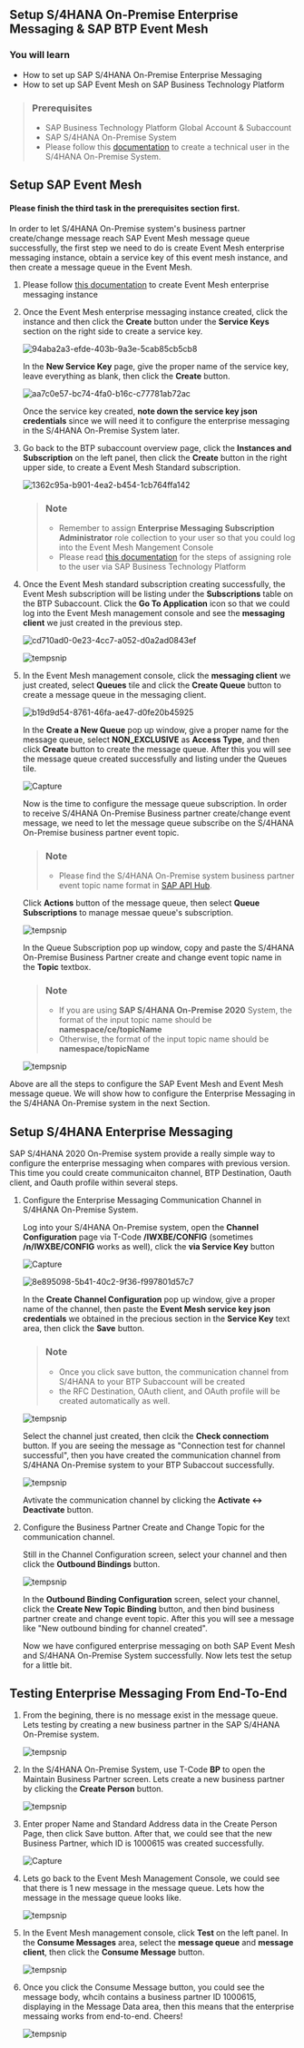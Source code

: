## Setup S/4HANA On-Premise Enterprise Messaging & SAP BTP Event Mesh

### You will learn
  - How to set up SAP S/4HANA On-Premise Enterprise Messaging
  - How to set up SAP Event Mesh on SAP Business Technology Platform
  
> ### Prerequisites
> - SAP Business Technology Platform Global Account & Subaccount
> - SAP S/4HANA On-Premise System
> - Please follow this [documentation](https://github.com/SAP-samples/cloud-extension-s4hana-business-process/blob/mission/mission/configure-oData-Service/README.md#create-technical-user-and-assign-role) to create a technical user in the S/4HANA On-Premise System.

## Setup SAP Event Mesh
#### Please finish the third task in the prerequisites section first.

In order to let S/4HANA On-Premise system's business partner create/change message reach SAP Event Mesh message queue successfully, the first step we need to do is create Event Mesh enterprise messaging instance, obtain a service key of this event mesh instance, and then create a message queue in the Event Mesh.

1. Please follow [this documentation](https://help.sap.com/docs/SAP_EM/bf82e6b26456494cbdd197057c09979f/d0483a9e38434f23a4579d6fcc72654b.html) to create Event Mesh enterprise messaging instance

2. Once the Event Mesh enterprise messaging instance created, click the instance and then click the **Create** button under the **Service Keys** section on the right side to create a service key.

    ![94aba2a3-efde-403b-9a3e-5cab85cb5cb8](https://github.wdf.sap.corp/storage/user/105079/files/2f900052-12db-4d29-a2b1-180524849ccb)

    In the **New Service Key** page, give the proper name of the service key, leave everything as blank, then click the **Create** button.
    
    ![aa7c0e57-bc74-4fa0-b16c-c77781ab72ac](https://github.wdf.sap.corp/storage/user/105079/files/d6cf694e-2784-418e-91b6-d897c2a7ccb1)
    
    Once the service key created, **note down the service key json credentials** since we will need it to configure the enterprise messaging in the S/4HANA On-Premise System later.
    
3. Go back to the BTP subaccount overview page, click the **Instances and Subscription** on the left panel, then click the **Create** button in the right upper side, to create a Event Mesh Standard subscription. 

    ![1362c95a-b901-4ea2-b454-1cb764ffa142](https://github.wdf.sap.corp/storage/user/105079/files/67c89ea9-163e-4e6a-89bf-772998885201)
    
    > ### Note
    > - Remember to assign **Enterprise Messaging Subscription Administrator** role collection to your user so that you could log into the Event Mesh Mangement Console
    > - Please read [this documentation](https://help.sap.com/docs/SAP_EM/bf82e6b26456494cbdd197057c09979f/637d331010e54a2999e2f023d2de1130.html) for the steps of assigning role to the user via SAP Business Technology Platform

4. Once the Event Mesh standard subscription creating successfully, the Event Mesh subscription will be listing under the **Subscriptions** table on the BTP Subaccount. Click the **Go To Application** icon so that we could log into the Event Mesh management console and see the **messaging client** we just created in the previous step.

    ![cd710ad0-0e23-4cc7-a052-d0a2ad0843ef](https://github.wdf.sap.corp/storage/user/105079/files/21952fde-6804-41a2-8199-b86e417afd73)
    
    ![tempsnip](https://github.wdf.sap.corp/storage/user/105079/files/96d6ec50-f342-4052-9644-c212a12d1251)

5. In the Event Mesh management console, click the **messaging client** we just created, select **Queues** tile and click the **Create Queue** button to create a message queue in the messaging client.

    ![b19d9d54-8761-46fa-ae47-d0fe20b45925](https://github.wdf.sap.corp/storage/user/105079/files/490db82a-b04f-4b11-8131-7adb102293c7)
    
    In the **Create a New Queue** pop up window, give a proper name for the message queue, select **NON_EXCLUSIVE** as **Access Type**, and then click **Create** button to create the message queue. After this you will see the message queue created successfully and listing under the Queues tile.
    
    ![Capture](https://github.wdf.sap.corp/storage/user/105079/files/b9254b0a-f2d5-469b-91b0-5547bd37626c)
    
    Now is the time to configure the message queue subscription. In order to receive S/4HANA On-Premise Business partner create/change event message, we need to let the message queue subscribe on the S/4HANA On-Premise business partner event topic.
    
    > ### Note
    > - Please find the S/4HANA On-Premise system business partner event topic name format in [SAP API Hub](https://api.sap.com/event/SAPS4HANABusinessEvents_BusinessPartnerEvents/resource).
    
    Click **Actions** button of the message queue, then select **Queue Subscriptions** to manage messae queue's subscription.
    
    ![tempsnip](https://github.wdf.sap.corp/storage/user/105079/files/343f6870-43a4-406f-965e-26f2997a66c4)

    In the Queue Subscription pop up window, copy and paste the S/4HANA On-Premise Business Partner create and change event topic name in the **Topic** textbox.
    
    > ### Note
    > - If you are using **SAP S/4HANA On-Premise 2020** System, the format of the input topic name should be **namespace/ce/topicName**
    > - Otherwise, the format of the input topic name should be **namespace/topicName**
    
    ![tempsnip](https://github.wdf.sap.corp/storage/user/105079/files/08e2a58b-30b7-4301-9b68-d85df63eba00)

Above are all the steps to configure the SAP Event Mesh and Event Mesh message queue. We will show how to configure the Enterprise Messaging in the S/4HANA On-Premise system in the next Section.

    
## Setup S/4HANA Enterprise Messaging

SAP S/4HANA 2020 On-Premise system provide a really simple way to configure the enterprise messaging when compares with previous version. This time you could create communicaiton channel, BTP Destination, Oauth client, and Oauth profile within several steps.

1. Configure the Enterprise Messaging Communication Channel in S/4HANA On-Premise System.

    Log into your S/4HANA On-Premise system, open the **Channel Configuration** page via T-Code **/IWXBE/CONFIG** (sometimes **/n/IWXBE/CONFIG** works as well), click the **via Service Key** button
    
    ![Capture](https://github.wdf.sap.corp/storage/user/105079/files/5c4da7c9-e862-45dc-8026-526e36d35bc7)
    
    ![8e895098-5b41-40c2-9f36-f997801d57c7](https://github.wdf.sap.corp/storage/user/105079/files/de10d8a3-39a2-41a5-a0b3-2d2ce5b10f4a)
    
    In the **Create Channel Configuration** pop up window, give a proper name of the channel, then paste the **Event Mesh service key json credentials** we obtained in the precious section in the **Service Key** text area, then click the **Save** button. 
    
    > ### Note
    > - Once you click save button, the communication channel from S/4HANA to your BTP Subaccount will be created
    > - the RFC Destination, OAuth client, and OAuth profile will be created automatically as well. 
    
    ![tempsnip](https://github.wdf.sap.corp/storage/user/105079/files/0edb791e-c341-4d8c-a0d3-23ac8b82c99c)
    
    Select the channel just created, then clcik the **Check connectiom** button. If you are seeing the message as "Connection test for channel successful", then you have created the communication channel from S/4HANA On-Premise system to your BTP Subaccout successfully.
    
    ![tempsnip](https://github.wdf.sap.corp/storage/user/105079/files/74239f1a-3137-41a9-b729-a13779277c81)
    
    Avtivate the communication channel by clicking the **Activate <-> Deactivate** button. 
    
2. Configure the Business Partner Create and Change Topic for the communication channel.

    Still in the Channel Configuration screen, select your channel and then click the **Outbound Bindings** button.
    
    ![tempsnip](https://github.wdf.sap.corp/storage/user/105079/files/16f15c98-9087-40bf-8042-6d36e8bb5d43)
    
    In the **Outbound Binding Configuration** screen, select your channel, click the **Create New Topic Binding** button, and then bind business partner create and change event topic. After this you will see a message like "New outbound binding for channel created".
    
    Now we have configured enterprise messaging on both SAP Event Mesh and S/4HANA On-Premise System successfully. Now lets test the setup for a little bit.
    
## Testing Enterprise Messaging From End-To-End

1. From the begining, there is no message exist in the message queue. Lets testing by creating a new business partner in the SAP S/4HANA On-Premise system.

    ![tempsnip](https://github.wdf.sap.corp/storage/user/105079/files/7ec41bba-f63f-470d-9b60-1fe94657d788)
    
2. In the S/4HANA On-Premise System, use T-Code **BP** to open the Maintain Business Partner screen. Lets create a new business partner by clicking the **Create Person** button.

    ![tempsnip](https://github.wdf.sap.corp/storage/user/105079/files/9abda249-b255-46f5-9e24-26845a5231b7)

3. Enter proper Name and Standard Address data in the Create Person Page, then click Save button. After that, we could see that the new Business Partner, which ID is 1000615 was created successfully.

    ![Capture](https://github.wdf.sap.corp/storage/user/105079/files/9a177263-f871-4857-84a3-5a1ffc51ccb6)

4. Lets go back to the Event Mesh Management Console, we could see that there is 1 new message in the message queue. Lets how the message in the message queue looks like.
    
    ![tempsnip](https://github.wdf.sap.corp/storage/user/105079/files/3f1fed7a-835b-407d-8f7a-6361d62498e7)

5. In the Event Mesh management console, click **Test** on the left panel. In the **Consume Messages** area, select the **message queue** and **message client**, then click the **Consume Message** button. 

    ![tempsnip](https://github.wdf.sap.corp/storage/user/105079/files/216074c4-50e5-41bb-8abf-5ac90f4c40e1)

6. Once you click the Consume Message button, you could see the message body, whcih contains a business partner ID 1000615, displaying in the Message Data area, then this means that the enterprise messaing works from end-to-end. Cheers!
    
    ![tempsnip](https://github.wdf.sap.corp/storage/user/105079/files/16c1a80b-c6b0-48d7-8a90-2bebbc5ef5e5)

